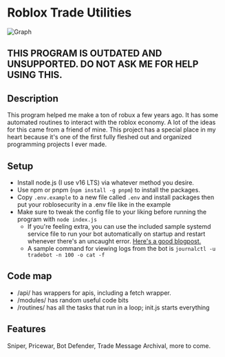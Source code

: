 # Roblox Trade Utilities

![Graph](https://i.imgur.com/m4UhZpS.png)

## THIS PROGRAM IS OUTDATED AND UNSUPPORTED. DO NOT ASK ME FOR HELP USING THIS.

## Description
This program helped me make a ton of robux a few years ago. It has some automated routines to interact with the roblox economy. A lot of the ideas for this came from a friend of mine. This project has a special place in my heart because it's one of the first fully fleshed out and organized programming projects I ever made.

## Setup
* Install node.js (I use v16 LTS) via whatever method you desire.
* Use npm or pnpm (`npm install -g pnpm`) to install the packages.
* Copy `.env.example` to a new file called `.env` and 
install packages then put your roblosecurity in a .env file like in the example
* Make sure to tweak the config file to your liking before running the program with `node index.js`
  * If you're feeling extra, you can use the included sample systemd service file to run your bot automatically on startup and restart whenever there's an uncaught error. [Here's a good blogpost.](https://blog.r0b.io/post/running-node-js-as-a-systemd-service/)  
  * A sample command for viewing logs from the bot is `journalctl -u tradebot -n 100 -o cat -f`

## Code map
* /api/ has wrappers for apis, including a fetch wrapper.
* /modules/ has random useful code bits
* /routines/ has all the tasks that run in a loop; init.js starts everything

## Features
Sniper, Pricewar, Bot Defender, Trade Message Archival, more to come.
